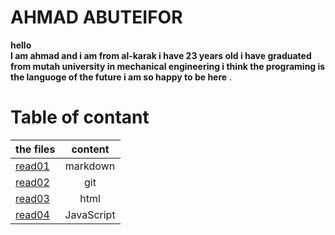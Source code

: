 # AHMAD ABUTEIFOR
**hello  
I am ahmad and i am from al-karak 
i have 23 years old i have graduated from mutah university
 in mechanical engineering i think the programing is the languoge of the future
i am so happy to be here** .


# Table of contant

| the files       | content     |
| :------------- | :----------: |
|  [read01](https://ahmad-abuteifor.github.io/reading-notes/read01) |markdown   |
| [read02](https://ahmad-abuteifor.github.io/reading-notes/read02)   | git|
|  [read03](https://ahmad-abuteifor.github.io/reading-notes/read03) | html   | 
| [read04](https://ahmad-abuteifor.github.io/reading-notes/read04)   | JavaScript |